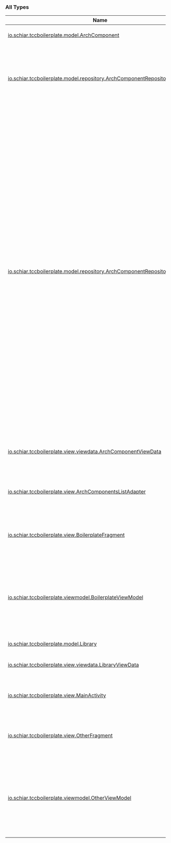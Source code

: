 

### All Types

| Name | Summary |
|---|---|
| [io.schiar.tccboilerplate.model.ArchComponent](../io.schiar.tccboilerplate.model/-arch-component/index.md) | Representa um componente arquitetural. |
| [io.schiar.tccboilerplate.model.repository.ArchComponentRepository](../io.schiar.tccboilerplate.model.repository/-arch-component-repository/index.md) | Implementação de um repository de componentes arquiteturais. Fornece os dados a respeito dos componentes arquiteturais. |
| [io.schiar.tccboilerplate.model.repository.ArchComponentRepositoryInterface](../io.schiar.tccboilerplate.model.repository/-arch-component-repository-interface/index.md) | Contrato de um fornecedor de dados para a aplicação. O padrão repository proporciona uma abstração da camada de dados da aplicação. Além disso, ele centraliza o uso dos objetos do domínio. Através de um repository, outros componentes da aplicação conseguem manejar os objetos do domínio de forma simples, sem precisar conhecer de fato de onde esses objetos vêm e onde são armazenados (internet, banco de dados, caches, etc). Isso permite que todos os componentes que usam o repository possuam um baixo acomplamento com as camadas de serviço e persistência da aplicação. |
| [io.schiar.tccboilerplate.view.viewdata.ArchComponentViewData](../io.schiar.tccboilerplate.view.viewdata/-arch-component-view-data/index.md) | Representação dos componentes arquiteturais do ponto de vista da visão. |
| [io.schiar.tccboilerplate.view.ArchComponentsListAdapter](../io.schiar.tccboilerplate.view/-arch-components-list-adapter/index.md) | Trata a lista de ViewDatas para ser exibida pelo componente [RecyclerView](#). |
| [io.schiar.tccboilerplate.view.BoilerplateFragment](../io.schiar.tccboilerplate.view/-boilerplate-fragment/index.md) | Mostra a lista de componentes arquiteturais utilizados neste boilerplate |
| [io.schiar.tccboilerplate.viewmodel.BoilerplateViewModel](../io.schiar.tccboilerplate.viewmodel/-boilerplate-view-model/index.md) | Recebe mensagens da visão solicitando dados. Formata esses dados e os disponibiliza para a visão através dos objetos LiveData. |
| [io.schiar.tccboilerplate.model.Library](../io.schiar.tccboilerplate.model/-library/index.md) | Representa uma biblioteca. |
| [io.schiar.tccboilerplate.view.viewdata.LibraryViewData](../io.schiar.tccboilerplate.view.viewdata/-library-view-data/index.md) | Representação das bibliotecas do ponto de vista da visão. |
| [io.schiar.tccboilerplate.view.MainActivity](../io.schiar.tccboilerplate.view/-main-activity/index.md) | Atividade que controla toda a navegação dos fragmentos da aplicação. |
| [io.schiar.tccboilerplate.view.OtherFragment](../io.schiar.tccboilerplate.view/-other-fragment/index.md) | Mostra uma string pré criada do ViewModel para fins de demonstração do DataBinding |
| [io.schiar.tccboilerplate.viewmodel.OtherViewModel](../io.schiar.tccboilerplate.viewmodel/-other-view-model/index.md) | Recebe mensagens da visão solicitando dados. Formata esses dados e os disponibiliza para a visão através dos objetos LiveData. |
